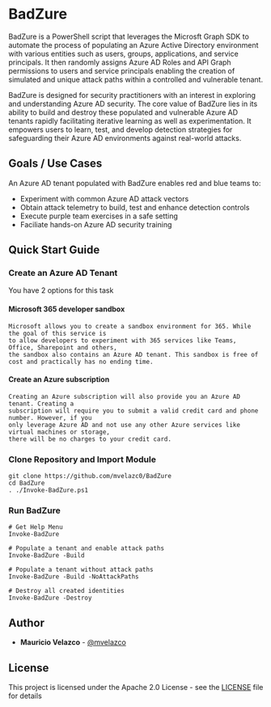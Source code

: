 # BadZure

BadZure is a PowerShell script that leverages the Microsft Graph SDK to automate the process of populating an Azure Active Directory environment with various entities such as users, groups, applications, and service principals. It then randomly assigns Azure AD Roles and API Graph permissions to users and service principals enabling the creation of simulated and unique attack paths within a controlled and vulnerable tenant. 

BadZure is designed for security practitioners with an interest in exploring and understanding Azure AD security. The core value of BadZure lies in its ability to build and destroy these populated and vulnerable Azure AD tenants rapidly facilitating iterative learning as well as experimentation. It empowers users to learn, test, and develop detection strategies for safeguarding their Azure AD environments against real-world attacks. 

## Goals / Use Cases

An Azure AD tenant populated with BadZure enables red and blue teams to:

* Experiment with common Azure AD attack vectors
* Obtain attack telemetry to build, test and enhance detection controls
* Execute purple team exercises in a safe setting
* Faciliate hands-on Azure AD security training

## Quick Start Guide

### Create an Azure AD Tenant

You have 2 options for this task

#### Microsoft 365 developer sandbox
````
Microsoft allows you to create a sandbox environment for 365. While the goal of this service is
to allow developers to experiment with 365 services like Teams, Office, Sharepoint and others,
the sandbox also contains an Azure AD tenant. This sandbox is free of cost and practically has no ending time. 
````

#### Create an Azure subscription
````
Creating an Azure subscription will also provide you an Azure AD tenant. Creating a
subscription will require you to submit a valid credit card and phone number. However, if you
only leverage Azure AD and not use any other Azure services like virtual machines or storage,
there will be no charges to your credit card.
````

### Clone Repository and Import Module

````
git clone https://github.com/mvelazc0/BadZure
cd BadZure
. ./Invoke-BadZure.ps1
````
### Run BadZure

````
# Get Help Menu
Invoke-BadZure

# Populate a tenant and enable attack paths
Invoke-BadZure -Build

# Populate a tenant without attack paths
Invoke-BadZure -Build -NoAttackPaths

# Destroy all created identities
Invoke-BadZure -Destroy
````

## Author

* **Mauricio Velazco** - [@mvelazco](https://twitter.com/mvelazco)

## License

This project is licensed under the Apache 2.0 License - see the [LICENSE](LICENSE) file for details

